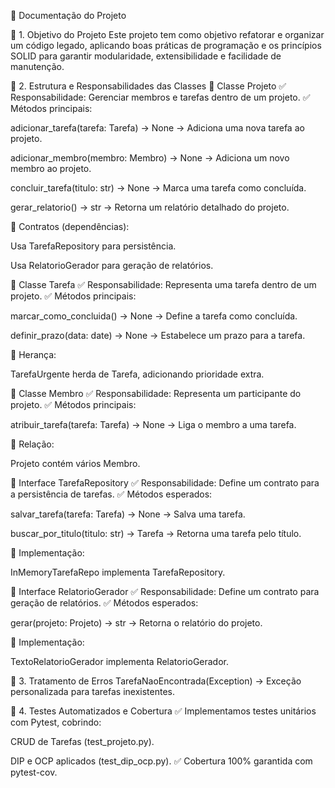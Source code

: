 📄 Documentação do Projeto

📌 1. Objetivo do Projeto
Este projeto tem como objetivo refatorar e organizar um código legado, aplicando boas práticas de programação e os princípios SOLID para garantir modularidade, extensibilidade e facilidade de manutenção.

📌 2. Estrutura e Responsabilidades das Classes
🔹 Classe Projeto
✅ Responsabilidade: Gerenciar membros e tarefas dentro de um projeto. ✅ Métodos principais:

adicionar_tarefa(tarefa: Tarefa) -> None → Adiciona uma nova tarefa ao projeto.

adicionar_membro(membro: Membro) -> None → Adiciona um novo membro ao projeto.

concluir_tarefa(titulo: str) -> None → Marca uma tarefa como concluída.

gerar_relatorio() -> str → Retorna um relatório detalhado do projeto.

📌 Contratos (dependências):

Usa TarefaRepository para persistência.

Usa RelatorioGerador para geração de relatórios.

🔹 Classe Tarefa
✅ Responsabilidade: Representa uma tarefa dentro de um projeto. ✅ Métodos principais:

marcar_como_concluida() -> None → Define a tarefa como concluída.

definir_prazo(data: date) -> None → Estabelece um prazo para a tarefa.

📌 Herança:

TarefaUrgente herda de Tarefa, adicionando prioridade extra.

🔹 Classe Membro
✅ Responsabilidade: Representa um participante do projeto. ✅ Métodos principais:

atribuir_tarefa(tarefa: Tarefa) -> None → Liga o membro a uma tarefa.

📌 Relação:

Projeto contém vários Membro.

🔹 Interface TarefaRepository
✅ Responsabilidade: Define um contrato para a persistência de tarefas. ✅ Métodos esperados:

salvar_tarefa(tarefa: Tarefa) -> None → Salva uma tarefa.

buscar_por_titulo(titulo: str) -> Tarefa → Retorna uma tarefa pelo título.

📌 Implementação:

InMemoryTarefaRepo implementa TarefaRepository.

🔹 Interface RelatorioGerador
✅ Responsabilidade: Define um contrato para geração de relatórios. ✅ Métodos esperados:

gerar(projeto: Projeto) -> str → Retorna o relatório do projeto.

📌 Implementação:

TextoRelatorioGerador implementa RelatorioGerador.

📌 3. Tratamento de Erros
TarefaNaoEncontrada(Exception) → Exceção personalizada para tarefas inexistentes.

📌 4. Testes Automatizados e Cobertura
✅ Implementamos testes unitários com Pytest, cobrindo:

CRUD de Tarefas (test_projeto.py).

DIP e OCP aplicados (test_dip_ocp.py). ✅ Cobertura 100% garantida com pytest-cov.
